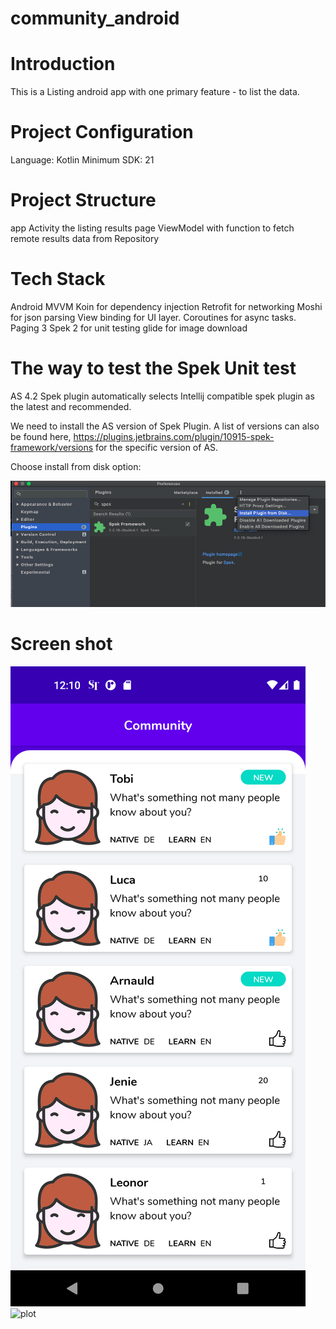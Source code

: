 # community_android

# Introduction
This is a Listing android app with one primary feature - to list the data.

# Project Configuration
Language: Kotlin
Minimum SDK: 21

# Project Structure
app
Activity the listing results page
ViewModel with function to fetch remote results data from Repository

# Tech Stack
Android
MVVM
Koin for dependency injection
Retrofit for networking
Moshi for json parsing
View binding for UI layer.
Coroutines for async tasks.
Paging 3
Spek 2 for unit testing
glide for image download

# The way to test the Spek Unit test 
AS 4.2 Spek plugin automatically selects Intellij compatible spek plugin as the latest and recommended.

We need to install the AS version of Spek Plugin.
A list of versions can also be found here, https://plugins.jetbrains.com/plugin/10915-spek-framework/versions for the specific version of AS.

Choose install from disk option:

![plot](https://github.com/thusya/community_android/blob/master/screenshot/spek.png)

# Screen shot 
![plot](https://github.com/thusya/community_android/blob/master/screenshot/device-2022-01-13-121105.png)
![plot](https://github.com/thusya/community_android/blob/master/screenshot/play.gif)

